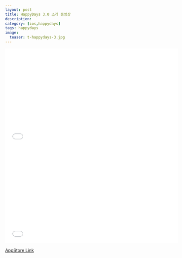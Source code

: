 ```yaml
---
layout: post
title: HappyDays 3.0 소개 동영상
description: 
category: [ios,happydays]
tags: happydays
image:
  teaser: t-happydays-3.jpg
---
```


<iframe width="560" height="315" src="//www.youtube.com/embed/gUitCkksBxU?list=UURCxmfibQcC4dExq4t2cUlA" frameborder="0" allowfullscreen></iframe>

<br/>

<iframe width="560" height="315" src="//www.youtube.com/embed/QHJ91wTXWwE?list=UURCxmfibQcC4dExq4t2cUlA" frameborder="0" allowfullscreen></iframe>

[AppStore Link](https://itunes.apple.com/app/id368501483?mt=8)
